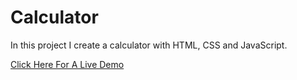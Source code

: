 # Calculator

In this project I create a calculator with HTML, CSS and JavaScript.

[Click Here For A Live Demo](https://martijnwesselius.github.io/calculator/)